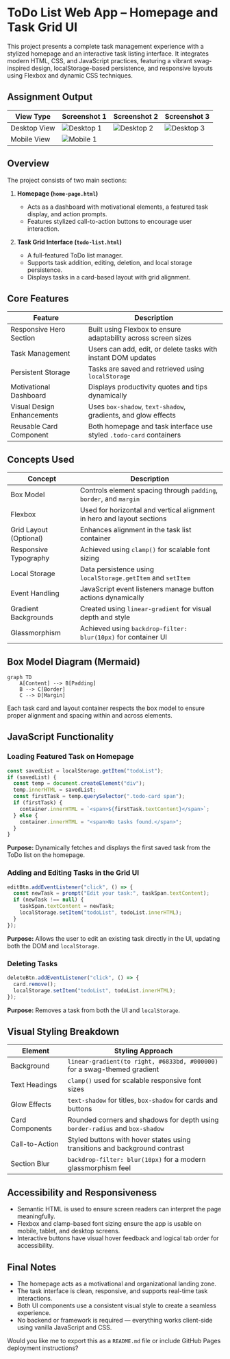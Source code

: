 # ToDo List Web App – Homepage and Task Grid UI

This project presents a complete task management experience with a stylized homepage and an interactive task listing interface. It integrates modern HTML, CSS, and JavaScript practices, featuring a vibrant swag-inspired design, localStorage-based persistence, and responsive layouts using Flexbox and dynamic CSS techniques.

## Assignment Output

| View Type    | Screenshot 1                                                | Screenshot 2                                                | Screenshot 3                                                |
| ------------ | ----------------------------------------------------------- | ----------------------------------------------------------- | ----------------------------------------------------------- |
| Desktop View | ![Desktop 1](../../.git-config/output-snapshots/TDL-01.png) | ![Desktop 2](../../.git-config/output-snapshots/TDL-02.png) | ![Desktop 3](../../.git-config/output-snapshots/TDL-03.png) |
| Mobile View  | ![Mobile 1](../../.git-config/output-snapshots/TDL-04.png)  |                                                             |                                                             |

## Overview

The project consists of two main sections:

1. **Homepage (`home-page.html`)**

   * Acts as a dashboard with motivational elements, a featured task display, and action prompts.
   * Features stylized call-to-action buttons to encourage user interaction.

2. **Task Grid Interface (`todo-list.html`)**

   * A full-featured ToDo list manager.
   * Supports task addition, editing, deletion, and local storage persistence.
   * Displays tasks in a card-based layout with grid alignment.

## Core Features

| Feature                    | Description                                                         |
| -------------------------- | ------------------------------------------------------------------- |
| Responsive Hero Section    | Built using Flexbox to ensure adaptability across screen sizes      |
| Task Management            | Users can add, edit, or delete tasks with instant DOM updates       |
| Persistent Storage         | Tasks are saved and retrieved using `localStorage`                  |
| Motivational Dashboard     | Displays productivity quotes and tips dynamically                   |
| Visual Design Enhancements | Uses `box-shadow`, `text-shadow`, gradients, and glow effects       |
| Reusable Card Component    | Both homepage and task interface use styled `.todo-card` containers |

## Concepts Used

| Concept                | Description                                                            |
| ---------------------- | ---------------------------------------------------------------------- |
| Box Model              | Controls element spacing through `padding`, `border`, and `margin`     |
| Flexbox                | Used for horizontal and vertical alignment in hero and layout sections |
| Grid Layout (Optional) | Enhances alignment in the task list container                          |
| Responsive Typography  | Achieved using `clamp()` for scalable font sizing                      |
| Local Storage          | Data persistence using `localStorage.getItem` and `setItem`            |
| Event Handling         | JavaScript event listeners manage button actions dynamically           |
| Gradient Backgrounds   | Created using `linear-gradient` for visual depth and style             |
| Glassmorphism          | Achieved using `backdrop-filter: blur(10px)` for container UI          |

## Box Model Diagram (Mermaid)

```mermaid
graph TD
    A[Content] --> B[Padding]
    B --> C[Border]
    C --> D[Margin]
```

Each task card and layout container respects the box model to ensure proper alignment and spacing within and across elements.

## JavaScript Functionality

### Loading Featured Task on Homepage

```javascript
const savedList = localStorage.getItem("todoList");
if (savedList) {
  const temp = document.createElement("div");
  temp.innerHTML = savedList;
  const firstTask = temp.querySelector(".todo-card span");
  if (firstTask) {
    container.innerHTML = `<span>${firstTask.textContent}</span>`;
  } else {
    container.innerHTML = "<span>No tasks found.</span>";
  }
}
```

**Purpose:**
Dynamically fetches and displays the first saved task from the ToDo list on the homepage.

### Adding and Editing Tasks in the Grid UI

```javascript
editBtn.addEventListener("click", () => {
  const newTask = prompt("Edit your task:", taskSpan.textContent);
  if (newTask !== null) {
    taskSpan.textContent = newTask;
    localStorage.setItem("todoList", todoList.innerHTML);
  }
});
```

**Purpose:**
Allows the user to edit an existing task directly in the UI, updating both the DOM and `localStorage`.

### Deleting Tasks

```javascript
deleteBtn.addEventListener("click", () => {
  card.remove();
  localStorage.setItem("todoList", todoList.innerHTML);
});
```

**Purpose:**
Removes a task from both the UI and `localStorage`.

## Visual Styling Breakdown

| Element         | Styling Approach                                                             |
| --------------- | ---------------------------------------------------------------------------- |
| Background      | `linear-gradient(to right, #6833bd, #000000)` for a swag-themed gradient     |
| Text Headings   | `clamp()` used for scalable responsive font sizes                            |
| Glow Effects    | `text-shadow` for titles, `box-shadow` for cards and buttons                 |
| Card Components | Rounded corners and shadows for depth using `border-radius` and `box-shadow` |
| Call-to-Action  | Styled buttons with hover states using transitions and background contrast   |
| Section Blur    | `backdrop-filter: blur(10px)` for a modern glassmorphism feel                |

## Accessibility and Responsiveness

* Semantic HTML is used to ensure screen readers can interpret the page meaningfully.
* Flexbox and clamp-based font sizing ensure the app is usable on mobile, tablet, and desktop screens.
* Interactive buttons have visual hover feedback and logical tab order for accessibility.

## Final Notes

* The homepage acts as a motivational and organizational landing zone.
* The task interface is clean, responsive, and supports real-time task interactions.
* Both UI components use a consistent visual style to create a seamless experience.
* No backend or framework is required — everything works client-side using vanilla JavaScript and CSS.

Would you like me to export this as a `README.md` file or include GitHub Pages deployment instructions?
